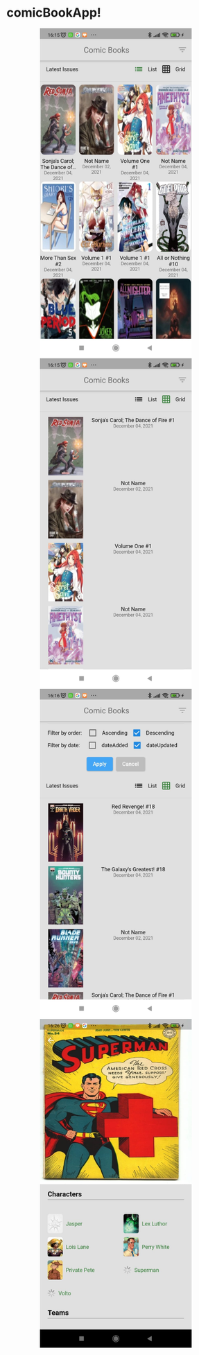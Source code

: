 # comicBookApp!


<p align="center">
  <img src="landscape1.jpeg" width="350" title="hover text">
  <img src="landscape.jpeg" width="350" alt="accessibility text">
  <img src="landScapeFilter.jpeg" width="350" alt="accessibility text">
  <img src="superman_lanscape_1.jpeg" width="350" alt="accessibility text">
</p>

